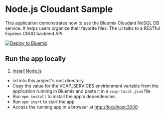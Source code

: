 # Node.js Cloudant Sample

This application demonstrates how to use the Bluemix Cloudant NoSQL DB service.  It helps users organize their favorite files. The UI talks to a RESTful Express CRUD backend API.

[![Deploy to Bluemix](https://bluemix.net/deploy/button.png)](https://bluemix.net/deploy?repository=https://github.com/macedoj/nodejs-cloudant)

## Run the app locally

1. [Install Node.js][]
+ cd into this project's root directory
+ Copy the value for the VCAP_SERVICES envirionment variable from the application running in Bluemix and paste it in a `vcap-local.json` file
+ Run `npm install` to install the app's dependencies
+ Run `npm start` to start the app
+ Access the running app in a browser at <http://localhost:3000>

[Install Node.js]: https://nodejs.org/en/download/
